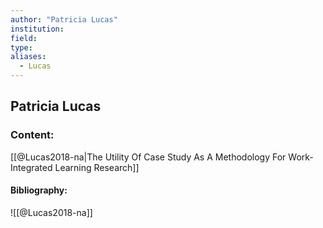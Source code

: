 ```yaml
---
author: "Patricia Lucas"
institution:
field:
type:
aliases:
  - Lucas
---
```


## Patricia Lucas

### Content:
[[@Lucas2018-na|The Utility Of Case Study As A Methodology For Work-Integrated Learning Research]]

#### Bibliography:

![[@Lucas2018-na]]